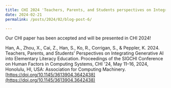 ```yaml
---
title: CHI 2024 'Teachers, Parents, and Students perspectives on Integrating Generative AI into Elementary Literacy Education'
date: 2024-02-21
permalink: /posts/2024/02/blog-post-6/

---
```


Our CHI paper has been accepted and will be presented in CHI 2024! 

Han, A., Zhou, X., Cai, Z., Han, S., Ko, R., Corrigan, S., & Peppler, K. 2024. Teachers, Parents, and Students' Perspectives on Integrating Generative AI into Elementary Literacy Education. Proceedings of the SIGCHI Conference on Human Factors in Computing Systems, CHI '24, May 11–16, 2024, Honolulu, HI, USA: Association for Computing Machinery. [https://doi.org/10.1145/3613904.3642438](https://doi.org/10.1145/3613904.3642438)

